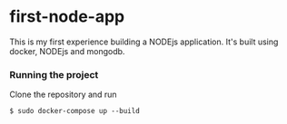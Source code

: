 # first-node-app

This is my first experience building a NODEjs application. It's built using docker, NODEjs and mongodb. 

### Running the project

Clone the repository and run

```
$ sudo docker-compose up --build
```
